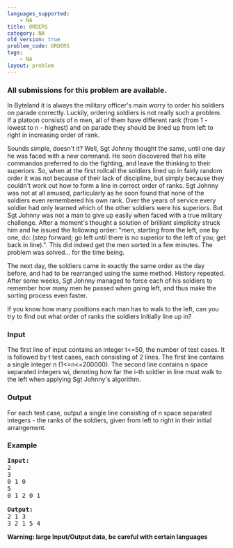 ```yaml
---
languages_supported:
    - NA
title: ORDERS
category: NA
old_version: true
problem_code: ORDERS
tags:
    - NA
layout: problem
---
```

###  All submissions for this problem are available. 

In Byteland it is always the military officer's main worry to order his soldiers on parade correctly. Luckily, ordering soldiers is not really such a problem. If a platoon consists of n men, all of them have different rank (from 1 - lowest to n - highest) and on parade they should be lined up from left to right in increasing order of rank.

Sounds simple, doesn't it? Well, Sgt Johnny thought the same, until one day he was faced with a new command. He soon discovered that his elite commandos preferred to do the fighting, and leave the thinking to their superiors. So, when at the first rollcall the soldiers lined up in fairly random order it was not because of their lack of discipline, but simply because they couldn't work out how to form a line in correct order of ranks. Sgt Johnny was not at all amused, particularly as he soon found that none of the soldiers even remembered his own rank. Over the years of service every soldier had only learned which of the other soldiers were his superiors. But Sgt Johnny was not a man to give up easily when faced with a true military challenge. After a moment's thought a solution of brilliant simplicity struck him and he issued the following order: "men, starting from the left, one by one, do: (step forward; go left until there is no superior to the left of you; get back in line).". This did indeed get the men sorted in a few minutes. The problem was solved... for the time being.

The next day, the soldiers came in exactly the same order as the day before, and had to be rearranged using the same method. History repeated. After some weeks, Sgt Johnny managed to force each of his soldiers to remember how many men he passed when going left, and thus make the sorting process even faster.

If you know how many positions each man has to walk to the left, can you try to find out what order of ranks the soldiers initially line up in?

### Input

The first line of input contains an integer t&lt;=50, the number of test cases. It is followed by t test cases, each consisting of 2 lines. The first line contains a single integer n (1&lt;=n&lt;=200000). The second line contains n space separated integers wi, denoting how far the i-th soldier in line must walk to the left when applying Sgt Johnny's algorithm.

### Output

For each test case, output a single line consisting of n space separated integers - the ranks of the soldiers, given from left to right in their initial arrangement.

### Example

<pre>
<b>Input:</b>
2
3
0 1 0
5
0 1 2 0 1

<b>Output:</b>
2 1 3
3 2 1 5 4
</pre>
**Warning: large Input/Output data, be careful with certain languages**
